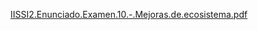 [IISSI2.Enunciado.Examen.10.-.Mejoras.de.ecosistema.pdf](https://github.com/user-attachments/files/16027898/IISSI2.Enunciado.Examen.10.-.Mejoras.de.ecosistema.pdf)
